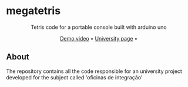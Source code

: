 # megatetris

<p align="center">Tetris code for a portable console built with arduino uno</p>

<p align="center">
 <a href="#objetivo">Demo video</a> •
 <a href="http://www.utfpr.edu.br/">University page</a> •
</p>

## About
The repository contains all the code responsible for an university project developed for the subject called 'oficinas de integração'

